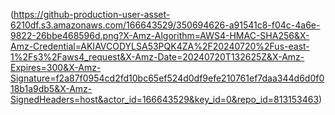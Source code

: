 (https://github-production-user-asset-6210df.s3.amazonaws.com/166643529/350694626-a91541c8-f04c-4a6e-9822-26bbe468596d.png?X-Amz-Algorithm=AWS4-HMAC-SHA256&X-Amz-Credential=AKIAVCODYLSA53PQK4ZA%2F20240720%2Fus-east-1%2Fs3%2Faws4_request&X-Amz-Date=20240720T132625Z&X-Amz-Expires=300&X-Amz-Signature=f2a87f0954cd2fd10bc65ef524d0df9efe210761ef7daa344d6d0f018b1a9db5&X-Amz-SignedHeaders=host&actor_id=166643529&key_id=0&repo_id=813153463)
